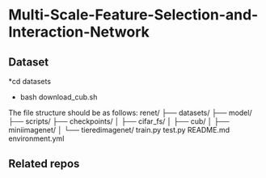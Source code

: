 # Multi-Scale-Feature-Selection-and-Interaction-Network




## Dataset
*cd datasets
* bash download_cub.sh

The file structure should be as follows:
renet/
├── datasets/
├── model/
├── scripts/
├── checkpoints/
│   ├── cifar_fs/
│   ├── cub/
│   ├── miniimagenet/
│   └── tieredimagenet/
train.py
test.py
README.md
environment.yml


## Related repos
